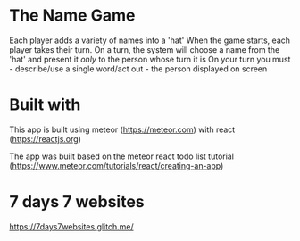 # The Name Game
Each player adds a variety of names into a 'hat'
When the game starts, each player takes their turn.
On a turn, the system will choose a name from the 'hat' and present it *only* to the person whose turn it is
On your turn you must - describe/use a single word/act out - the person displayed on screen

# Built with
This app is built using meteor (https://meteor.com) with react (https://reactjs.org)

The app was built based on the meteor react todo list tutorial (https://www.meteor.com/tutorials/react/creating-an-app)

# 7 days 7 websites
https://7days7websites.glitch.me/
